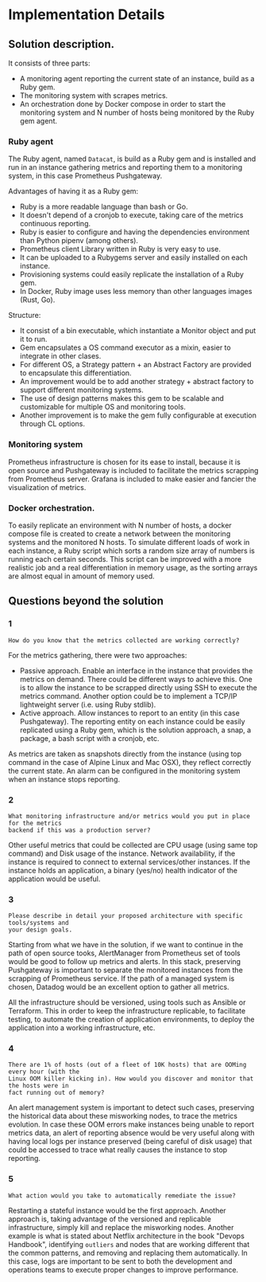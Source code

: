 # Implementation Details

## Solution description.

It consists of three parts:

* A monitoring agent reporting the current state of an instance, build as a Ruby gem.
* The monitoring system with scrapes metrics.
* An orchestration done by Docker compose in order to start the monitoring system
and N number of hosts being monitored by the Ruby gem agent.

### Ruby agent

The Ruby agent, named `Datacat`, is build as a Ruby gem and is installed and run in
an instance gathering metrics and reporting them to a monitoring system, in this case
Prometheus Pushgateway.

Advantages of having it as a Ruby gem:

* Ruby is a more readable language than bash or Go.
* It doesn't depend of a cronjob to execute, taking care of the metrics continuous reporting.
* Ruby is easier to configure and having the dependencies environment than Python pipenv (among others).
* Prometheus client Library written in Ruby is very easy to use.
* It can be uploaded to a Rubygems server and easily installed on each instance.
* Provisioning systems could easily replicate the installation of a Ruby gem.
* In Docker, Ruby image uses less memory than other languages images (Rust, Go).

Structure:

* It consist of a bin executable, which instantiate a Monitor object and put it to run.
* Gem encapsulates a OS command executor as a mixin, easier to integrate in other clases.
* For different OS, a Strategy pattern + an Abstract Factory are provided to encapsulate this differentiation.
* An improvement would be to add another strategy + abstract factory to support different monitoring systems.
* The use of design patterns makes this gem to be scalable and customizable for multiple OS and monitoring tools.
* Another improvement is to make the gem fully configurable at execution through CL options.

### Monitoring system

Prometheus infrastructure is chosen for its ease to install, because it is open source and
Pushgateway is included to facilitate the metrics scrapping from Prometheus server. Grafana is included
to make easier and fancier the visualization of metrics.

### Docker orchestration.

To easily replicate an environment with N number of hosts, a docker compose file is created to create
a network between the monitoring systems and the monitored N hosts. To simulate different loads of work
in each instance, a Ruby script which sorts a random size array of numbers is running each certain seconds.
This script can be improved with a more realistic job and a real differentiation in memory usage, as the
sorting arrays are almost equal in amount of memory used.


## Questions beyond the solution

### 1

```
How do you know that the metrics collected are working correctly?
```

For the metrics gathering, there were two approaches:

* Passive approach. Enable an interface in the instance that provides the
metrics on demand. There could be different ways to achieve this. One is to
allow the instance to be scrapped directly using SSH to execute the metrics command.
Another option could be to implement a TCP/IP lightweight server (i.e. using Ruby stdlib).
* Active approach. Allow instances to report to an entity (in this case Pushgateway).
The reporting entity on each instance could be easily replicated using a Ruby gem,
which is the solution approach, a snap, a package, a bash script with a cronjob, etc.

As metrics are taken as snapshots directly from the instance (using top command in
the case of Alpine Linux and Mac OSX), they reflect correctly the current state.
An alarm can be configured in the monitoring system when an instance stops reporting.

### 2

```
What monitoring infrastructure and/or metrics would you put in place for the metrics
backend if this was a production server?
```

Other useful metrics that could be collected are CPU usage (using same top command)
and Disk usage of the instance. Network availability, if the instance is required to
connect to external services/other instances. If the instance holds an application,
a binary (yes/no) health indicator of the application would be useful.

### 3

```
Please describe in detail your proposed architecture with specific tools/systems and
your design goals.
```

Starting from what we have in the solution, if we want to continue in the path of open
source tooks, AlertManager from Prometheus set of tools would be good to follow up metrics
and alerts. In this stack, preserving Pushgateway is important to separate the monitored
instances from the scrapping of Prometheus service. If the path of a managed system is 
chosen, Datadog would be an excellent option to gather all metrics.

All the infrastructure should be versioned, using tools such as Ansible or Terraform.
This in order to keep the infrastructure replicable, to facilitate testing, to automate
the creation of application environments, to deploy the application into a working
infrastructure, etc.

### 4

```
There are 1% of hosts (out of a fleet of 10K hosts) that are OOMing every hour (with the
Linux OOM killer kicking in). How would you discover and monitor that the hosts were in
fact running out of memory?
```

An alert management system is important to detect such cases, preserving the historical
data about these misworking nodes, to trace the metrics evolution. In case these OOM errors
make instances being unable to report metrics data, an alert of reporting absence would be
very useful along with having local logs per instance preserved (being careful of disk usage) 
that could be accessed to trace what really causes the instance to stop reporting.

### 5

```
What action would you take to automatically remediate the issue?
```

Restarting a stateful instance would be the first approach. Another approach is, taking
advantage of the versioned and replicable infrastructure, simply kill and replace the
misworking nodes. Another example is what is stated about Netflix architecture in the book
"Devops Handbook", identifying `outliers` and nodes that are working different that the 
common patterns, and removing and replacing them automatically. In this case, logs are 
important to be sent to both the development and operations teams to execute proper changes
to improve performance.
